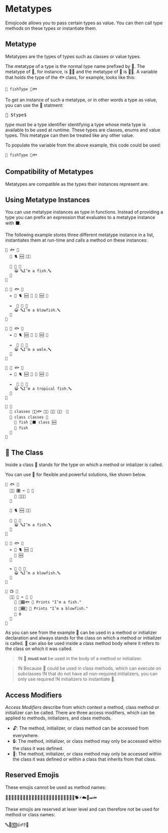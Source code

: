 # Metatypes

Emojicode allows you to pass certain types as value. You can then call
type methods on these types or instantiate them.

## Metatype

Metatypes are the types of types such as classes or value types.

The metatype of a type is the normal type name prefixed by 🔳. The metatype
of 🔡, for instance, is 🔳🔡 and the metatype of 🚂 is 🔳🚂. A variable that
holds the type of the 🐟 class, for example, looks like this:

```
🍰 fishType 🔳🐟
```

To get an instance of such a metatype, or in other words a type as value, you
can use the 🔳 statment:

<pre>
🔳 $type$
</pre>

*type* must be a type identifier identifying a type whose meta type is available
to be used at runtime. These types are classes, enums and value types. This
metatype can then be treated like any other value.

To populate the variable from the above example, this code could be used:

```
🍮 fishType 🔳🐟
```

## Compatibility of Metatypes

Metatypes are compatible as the types their instances represent are.

## Using Metatype Instances

You can use metatype instances as type in functions. Instead of providing a type
you can prefix an expression that evaluates to a metatype instance with ⬛️.

The following example stores three different metatype instance in a list,
instantiates them at run-time and calls a method on these instances:

```
🐇 🐟 🍇
  🔑 🐈 🆕 🍇🍉

  🐖 🙋 🍇
    😀 🔤I’m a fish.🔤
  🍉
🍉

🐇 🐡 🐟 🍇
  ✒️ 🔑 🐈 🆕 🍇 🐐 🆕 🍉

  ✒️  🐖 🙋 🍇
    😀 🔤I’m a blowfish.🔤
  🍉
🍉

🐇 🐋 🐟 🍇
  ✒️ 🔑 🐈 🆕 🍇 🐐 🆕 🍉

  ✒️  🐖 🙋 🍇
    😀 🔤I’m a wale.🔤
  🍉
🍉

🐇 🐠 🐟 🍇
  ✒️ 🔑 🐈 🆕 🍇 🐐 🆕 🍉

  ✒️  🐖 🙋 🍇
    😀 🔤I’m a tropical fish.🔤
  🍉
🍉

🏁 🍇
  🍦 classes 🍨🔳🐟 🔳🐡 🔳🐋 🔳🐠  🍆
  🔂 class classes 🍇
    🍦 fish 🔷⬛️ class 🆕
    🙋 fish
  🍉
🍉
```

## 🐓 The Class

Inside a class 🐓 stands for the type on which a method or intializer is called.

You can use 🐓 for flexible and powerful solutions, like shown below.

```
🐇 🐟 🍇
  🐇🐖 🎛 ➡️ 🐓 🍇
    🍎 🔷🐓🆕
  🍉

  🔑 🐈 🆕 🍇🍉

  🐖 🙋 🍇
    😀 🔤I’m a fish.🔤
  🍉
🍉

🐇 🐡 🐟 🍇
  ✒️ 🔑 🐈 🆕 🍇
    🐐 🆕
  🍉

  ✒️ 🐖 🙋 🍇
    😀 🔤I’m a blowfish.🔤
  🍉
🍉

🐇 📺 🍇
  🐇🐖 🏁 ➡️ 🚂 🍇
    🙋 🍩🎛🐟 👴 Prints "I’m a fish."
    🙋 🍩🎛🐡 👴 Prints "I’m a blowfish."
    🍎 0
  🍉
🍉
```

As you can see from the example 🐓 can be used in a method or initializer
declaration and always stands for the class on which a method or initializer is
called. 🐓 can also be used inside a class method body where it refers to the
class on which it was called.

>!N 🐓 **must not** be used in the body of a method or initializer.

>!N Because 🐓 could be used in class methods, which can execute on subclasses
>!N that do not have all non-required initializers, you can only use required
>!N initializers to instantiate 🐓.

## Access Modifiers

*Access Modifiers* describe from which context a method, class method or initializer can be called. There are three access modifiers, which can be applied to methods, initializers, and class methods.

- 🔓: The method, initializer, or class method can be accessed from everywhere.
- 🔒: The method, initializer, or class method may only be accessed within the class it was defined.
- 🔐: The method, initializer, or class method may only be accessed within the class it was defined or within a class that inherits from that class.

## Reserved Emojis

These emojis cannot be used as method names:

🍮🍩🍰🍨🍯🍦🍫🍳🍪🍭🍺🍻🔁🔂🍎🍊🍋🍇🍉🍓🍆🍌🔲🔷🐕⚡️☁️🐚⏭⏩

These emojis are reserved at lexer level and can therefore not be used for method or class names:

🔤👵🔟👍👎👴
